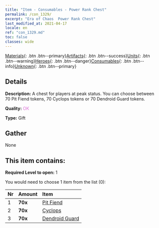 ```yaml
---
title: "Item - Consumables - Power Rank Chest"
permalink: /con_1329/
excerpt: "Era of Chaos  Power Rank Chest"
last_modified_at: 2021-04-17
locale: en
ref: "con_1329.md"
toc: false
classes: wide
---
```

 [Materials](/Items/){: .btn .btn--primary}[Artifacts](/Items/Artifacts/){: .btn .btn--success}[Units](/Items/Units/){: .btn .btn--warning}[Heroes](/Items/Heroes/){: .btn .btn--danger}[Consumables](/Items/Consumables/){: .btn .btn--info}[Unknown](/Items/Unknown/){: .btn .btn--primary}

## Details
 **Description:** A chest for players at peak status. You can choose between 70 Pit Fiend tokens, 70 Cyclops tokens or 70 Dendroid Guard tokens.

 **Quality:** <span style="color: #DA70D6">OK</span>

 **Type:** Gift

## Gather

  None

## This item contains:

 **Required Level to open:** 1

 You would need to choose 1 item from the list (0):

  | Nr | Amount |     Item    |
  |:---|:-------|:------------|
  | 1 |  **70x** | [Pit Fiend](/Items/unt_230/) |  | 
  | 2 |  **70x** | [Cyclops](/Items/unt_222/) |  | 
  | 3 |  **70x** | [Dendroid Guard](/Items/unt_203/) |  | 
